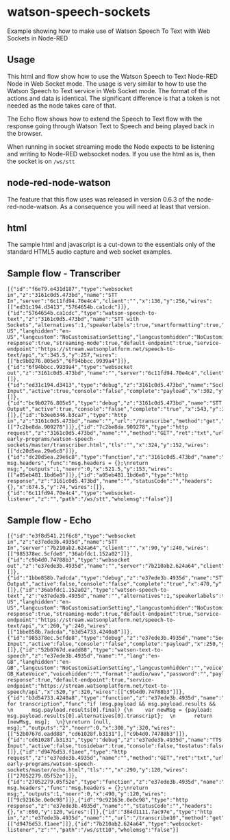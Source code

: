 # watson-speech-sockets
Example showing how to make use of Watson Speech To Text with Web Sockets in Node-RED

## Usage
This html and flow show how to use the Watson Speech to Text Node-RED Node
in Web Socket mode.
The usage is very similar to how to use the Watson Speech to Text service in Web Socket
mode. The format of the actions and data is identical. The significant difference is that
a token is not needed as the node takes care of that.

The Echo flow shows how to extend the Speech to Text flow with the response going through Watson Text to Speech and being played back in the browser.

When running in socket streaming mode the Node expects to be listening and writing to
Node-RED websocket nodes. If you use the html as is, then the socket is on `/ws/stt`

## node-red-node-watson
The feature that this flow uses was released in version 0.6.3 of the node-red-node-watson. As a consequence you will need at least that version.

## html
The sample html and javascript is a cut-down to the essentials only of the standard
HTML5 audio capture and web socket examples.


## Sample flow - Transcriber
````
[{"id":"f6e79.e431d187","type":"websocket in","z":"3161c0d5.473bd","name":"STT In","server":"6c11fd94.70e4c4","client":"","x":136,"y":256,"wires":[["ed31c194.d3413","5764654b.ca1cdc"]]},{"id":"5764654b.ca1cdc","type":"watson-speech-to-text","z":"3161c0d5.473bd","name":"STT with Sockets","alternatives":1,"speakerlabels":true,"smartformatting":true,"lang":"en-US","langhidden":"en-US","langcustom":"NoCustomisationSetting","langcustomhidden":"NoCustomisationSetting","band":"NarrowbandModel","bandhidden":"NarrowbandModel","password":"","payload-response":true,"streaming-mode":true,"default-endpoint":true,"service-endpoint":"https://stream.watsonplatform.net/speech-to-text/api","x":345.5,"y":257,"wires":[["bc9b0276.805e5","6f94bbcc.9939a4"]]},{"id":"6f94bbcc.9939a4","type":"websocket out","z":"3161c0d5.473bd","name":"","server":"6c11fd94.70e4c4","client":"","x":561,"y":258,"wires":[]},{"id":"ed31c194.d3413","type":"debug","z":"3161c0d5.473bd","name":"Socket Input","active":true,"console":"false","complete":"payload","x":302,"y":335,"wires":[]},{"id":"bc9b0276.805e5","type":"debug","z":"3161c0d5.473bd","name":"STT Output","active":true,"console":"false","complete":"true","x":543,"y":335,"wires":[]},{"id":"b3ee6346.b3ca7","type":"http in","z":"3161c0d5.473bd","name":"","url":"/transcribe","method":"get","upload":false,"swaggerDoc":"","x":134,"y":151,"wires":[["7c2be8da.909278"]]},{"id":"7c2be8da.909278","type":"http request","z":"3161c0d5.473bd","name":"","method":"GET","ret":"txt","url":"https://raw.githubusercontent.com/ibm-early-programs/watson-speech-sockets/master/transcriber.html","tls":"","x":324,"y":152,"wires":[["dc20d5ea.29e6c8"]]},{"id":"dc20d5ea.29e6c8","type":"function","z":"3161c0d5.473bd","name":"Reset msg.headers","func":"msg.headers = {};\nreturn msg;","outputs":1,"noerr":0,"x":521.5,"y":153,"wires":[["a05eb481.1bd6e8"]]},{"id":"a05eb481.1bd6e8","type":"http response","z":"3161c0d5.473bd","name":"","statusCode":"","headers":{},"x":674.5,"y":74,"wires":[]},{"id":"6c11fd94.70e4c4","type":"websocket-listener","z":"","path":"/ws/stt","wholemsg":"false"}]
````

## Sample flow - Echo
````
[{"id":"e3f8d541.21f6c8","type":"websocket in","z":"e37ede3b.4935d","name":"STT In","server":"7b210ab2.624a64","client":"","x":90,"y":240,"wires":[["985378ec.5cfde8","36abfdc1.152a02"]]},{"id":"c9b4d0.74788b3","type":"websocket out","z":"e37ede3b.4935d","name":"","server":"7b210ab2.624a64","client":"","x":540,"y":380,"wires":[]},{"id":"1bbe858b.7adcda","type":"debug","z":"e37ede3b.4935d","name":"STT Output","active":false,"console":"false","complete":"true","x":470,"y":240,"wires":[]},{"id":"36abfdc1.152a02","type":"watson-speech-to-text","z":"e37ede3b.4935d","name":"","alternatives":1,"speakerlabels":true,"smartformatting":true,"lang":"en-US","langhidden":"en-US","langcustom":"NoCustomisationSetting","langcustomhidden":"NoCustomisationSetting","band":"NarrowbandModel","bandhidden":"NarrowbandModel","password":"","payload-response":true,"streaming-mode":true,"default-endpoint":true,"service-endpoint":"https://stream.watsonplatform.net/speech-to-text/api","x":260,"y":240,"wires":[["1bbe858b.7adcda","b3d54733.4240a8"]]},{"id":"985378ec.5cfde8","type":"debug","z":"e37ede3b.4935d","name":"Socket Input","active":false,"console":"false","complete":"payload","x":250,"y":180,"wires":[]},{"id":"52b0767d.eadd88","type":"watson-text-to-speech","z":"e37ede3b.4935d","name":"","lang":"en-GB","langhidden":"en-GB","langcustom":"NoCustomisationSetting","langcustomhidden":"","voice":"en-GB_KateVoice","voicehidden":"","format":"audio/wav","password":"","payload-response":true,"default-endpoint":true,"service-endpoint":"https://stream.watsonplatform.net/text-to-speech/api","x":520,"y":320,"wires":[["c9b4d0.74788b3"]]},{"id":"b3d54733.4240a8","type":"function","z":"e37ede3b.4935d","name":"Check for transcription","func":"if (msg.payload && msg.payload.results && \n      msg.payload.results[0].final) {\n    var newMsg = {payload: msg.payload.results[0].alternatives[0].transcript};  \n      return [newMsg, msg];  \n}\nreturn [null, msg];","outputs":"2","noerr":0,"x":300,"y":320,"wires":[["52b0767d.eadd88","cd61028f.b3131"],["c9b4d0.74788b3"]]},{"id":"cd61028f.b3131","type":"debug","z":"e37ede3b.4935d","name":"TTS Input","active":false,"tosidebar":true,"console":false,"tostatus":false,"complete":"true","x":500,"y":280,"wires":[]},{"id":"d9476d53.f1aee","type":"http request","z":"e37ede3b.4935d","name":"","method":"GET","ret":"txt","url":"https://raw.githubusercontent.com/ibm-early-programs/watson-speech-sockets/master/echo.html","tls":"","x":290,"y":120,"wires":[["27052279.05f52e"]]},{"id":"27052279.05f52e","type":"function","z":"e37ede3b.4935d","name":"Reset msg.headers","func":"msg.headers = {};\nreturn msg;","outputs":1,"noerr":0,"x":490,"y":120,"wires":[["9c92163e.0e0c98"]]},{"id":"9c92163e.0e0c98","type":"http response","z":"e37ede3b.4935d","name":"","statusCode":"","headers":{},"x":690,"y":120,"wires":[]},{"id":"384d1111.7ac97e","type":"http in","z":"e37ede3b.4935d","name":"","url":"/transcribe10","method":"get","upload":false,"swaggerDoc":"","x":110,"y":120,"wires":[["d9476d53.f1aee"]]},{"id":"7b210ab2.624a64","type":"websocket-listener","z":"","path":"/ws/stt10","wholemsg":"false"}]
````
